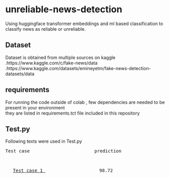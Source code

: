 <h1> unreliable-news-detection </h1>
Using huggingface transformer embeddings and ml based classification to classify news as reliable or unreliable.

<h2>Dataset</h2>
Dataset is obtained from multiple sources on kaggle<br>
.https://www.kaggle.com/c/fake-news/data <br>
.https://www.kaggle.com/datasets/emineyetm/fake-news-detection-datasets/data<br>

<h2>requirements</h2>
For running the code outside of colab , few dependencies are needed to be present in your environment<br>
they are listed in requirements.tct file included in this repository<br>

<h2>Test.py</h2>
Following texts were used in Test.py<br>
<pre>Test case                        prediction</pre><br>
<ol>
  <a href="https://www.businesstoday.in/india/story/congress-is-like-chinese-stock-market-shankar-sharma-after-exit-polls-predict-setback-for-bjp-in-haryana-448911-2024-10-06">
<pre><li>Test case 1 </a>                    98.72</pre>
</li>
</ol>
